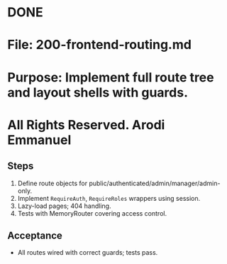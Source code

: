# DONE

# File: 200-frontend-routing.md

# Purpose: Implement full route tree and layout shells with guards.

# All Rights Reserved. Arodi Emmanuel

## Steps

1. Define route objects for public/authenticated/admin/manager/admin-only.
2. Implement `RequireAuth`, `RequireRoles` wrappers using session.
3. Lazy-load pages; 404 handling.
4. Tests with MemoryRouter covering access control.

## Acceptance

- All routes wired with correct guards; tests pass.
